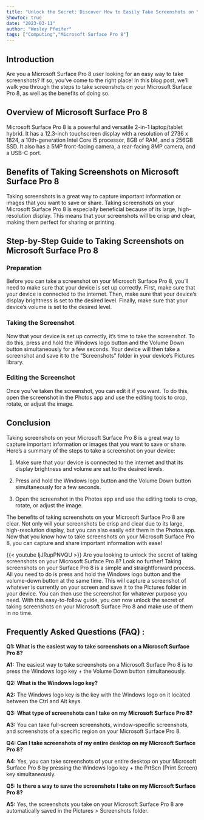 ```yaml
---
title: "Unlock the Secret: Discover How to Easily Take Screenshots on Your Microsoft Surface Pro 8!"
ShowToc: true 
date: "2023-03-11"
author: "Wesley Pfeifer" 
tags: ["Computing","Microsoft Surface Pro 8"]
---
```

## Introduction

Are you a Microsoft Surface Pro 8 user looking for an easy way to take screenshots? If so, you’ve come to the right place! In this blog post, we’ll walk you through the steps to take screenshots on your Microsoft Surface Pro 8, as well as the benefits of doing so. 

## Overview of Microsoft Surface Pro 8

Microsoft Surface Pro 8 is a powerful and versatile 2-in-1 laptop/tablet hybrid. It has a 12.3-inch touchscreen display with a resolution of 2736 x 1824, a 10th-generation Intel Core i5 processor, 8GB of RAM, and a 256GB SSD. It also has a 5MP front-facing camera, a rear-facing 8MP camera, and a USB-C port. 

## Benefits of Taking Screenshots on Microsoft Surface Pro 8

Taking screenshots is a great way to capture important information or images that you want to save or share. Taking screenshots on your Microsoft Surface Pro 8 is especially beneficial because of its large, high-resolution display. This means that your screenshots will be crisp and clear, making them perfect for sharing or printing. 

## Step-by-Step Guide to Taking Screenshots on Microsoft Surface Pro 8

### Preparation

Before you can take a screenshot on your Microsoft Surface Pro 8, you’ll need to make sure that your device is set up correctly. First, make sure that your device is connected to the internet. Then, make sure that your device’s display brightness is set to the desired level. Finally, make sure that your device’s volume is set to the desired level. 

### Taking the Screenshot

Now that your device is set up correctly, it’s time to take the screenshot. To do this, press and hold the Windows logo button and the Volume Down button simultaneously for a few seconds. Your device will then take a screenshot and save it to the “Screenshots” folder in your device’s Pictures library. 

### Editing the Screenshot

Once you’ve taken the screenshot, you can edit it if you want. To do this, open the screenshot in the Photos app and use the editing tools to crop, rotate, or adjust the image. 

## Conclusion

Taking screenshots on your Microsoft Surface Pro 8 is a great way to capture important information or images that you want to save or share. Here’s a summary of the steps to take a screenshot on your device: 

1. Make sure that your device is connected to the internet and that its display brightness and volume are set to the desired levels. 

2. Press and hold the Windows logo button and the Volume Down button simultaneously for a few seconds. 

3. Open the screenshot in the Photos app and use the editing tools to crop, rotate, or adjust the image. 

The benefits of taking screenshots on your Microsoft Surface Pro 8 are clear. Not only will your screenshots be crisp and clear due to its large, high-resolution display, but you can also easily edit them in the Photos app. Now that you know how to take screenshots on your Microsoft Surface Pro 8, you can capture and share important information with ease!

{{< youtube ljJRupPNVQU >}} 
Are you looking to unlock the secret of taking screenshots on your Microsoft Surface Pro 8? Look no further! Taking screenshots on your Surface Pro 8 is a simple and straightforward process. All you need to do is press and hold the Windows logo button and the volume-down button at the same time. This will capture a screenshot of whatever is currently on your screen and save it to the Pictures folder in your device. You can then use the screenshot for whatever purpose you need. With this easy-to-follow guide, you can now unlock the secret of taking screenshots on your Microsoft Surface Pro 8 and make use of them in no time.

## Frequently Asked Questions (FAQ) :
**Q1: What is the easiest way to take screenshots on a Microsoft Surface Pro 8?**

**A1:** The easiest way to take screenshots on a Microsoft Surface Pro 8 is to press the Windows logo key + the Volume Down button simultaneously.

**Q2: What is the Windows logo key?**

**A2:** The Windows logo key is the key with the Windows logo on it located between the Ctrl and Alt keys.

**Q3: What type of screenshots can I take on my Microsoft Surface Pro 8?**

**A3:** You can take full-screen screenshots, window-specific screenshots, and screenshots of a specific region on your Microsoft Surface Pro 8.

**Q4: Can I take screenshots of my entire desktop on my Microsoft Surface Pro 8?**

**A4:** Yes, you can take screenshots of your entire desktop on your Microsoft Surface Pro 8 by pressing the Windows logo key + the PrtScn (Print Screen) key simultaneously.

**Q5: Is there a way to save the screenshots I take on my Microsoft Surface Pro 8?**

**A5:** Yes, the screenshots you take on your Microsoft Surface Pro 8 are automatically saved in the Pictures > Screenshots folder.


